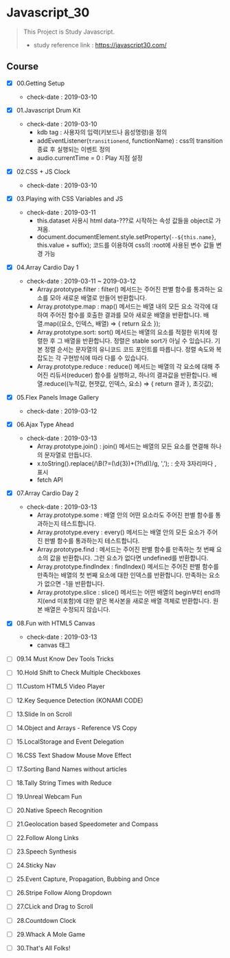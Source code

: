 # Javascript_30
 > This Project is Study Javascript.
 > - study reference link : https://javascript30.com/

 ## Course
  - [x] 00.Getting Setup
    - check-date : 2019-03-10

  - [x] 01.Javascript Drum Kit
    - check-date : 2019-03-10
      + kdb tag : 사용자의 입력(키보드나 음성명령)을 정의
      + addEventListener(`transitionend`, functionName) : css의 transition 종료 후 실행되는 이벤트 정의
      + audio.currentTime = 0 : Play 지점 설정
       
  - [x] 02.CSS + JS Clock
    - check-date : 2019-03-10
  
  - [x] 03.Playing with CSS Variables and JS
    - check-date : 2019-03-11
      + this.dataset 사용시 html data-???로 시작하는 속성 값들을 object로 가져옴. 
      + document.documentElement.style.setProperty(`--${this.name}`, this.value + suffix); 코드를 이용하여 css의 :root에 사용된 변수 값들 변경 가능
      
  - [x] 04.Array Cardio Day 1
    - check-date : 2019-03-11 ~ 2019-03-12
      + Array.prototype.filter : filter() 메서드는 주어진 판별 함수를 통과하는 요소를 모아 새로운 배열로 만들어 반환합니다.
      + Array.prototype.map : map() 메서드는 배열 내의 모든 요소 각각에 대하여 주어진 함수를 호출한 결과를 모아 새로운 배열을 반환합니다.
                              배열.map((요소, 인덱스, 배열) => { return 요소 });
      + Array.prototype.sort: sort() 메서드는 배열의 요소를 적절한 위치에 정렬한 후 그 배열을 반환합니다. 정렬은 stable sort가 아닐 수 있습니다. 기                               본 정렬 순서는 문자열의 유니코드 코드 포인트를 따릅니다. 정렬 속도와 복잡도는 각 구현방식에 따라 다를 수 있습니다.
      + Array.prototype.reduce : reduce() 메서드는 배열의 각 요소에 대해 주어진 리듀서(reducer) 함수를 실행하고, 하나의 결과값을 반환합니다.
                                 배열.reduce((누적값, 현잿값, 인덱스, 요소) => { return 결과 }, 초깃값);
                     
  - [x] 05.Flex Panels Image Gallery
    - check-date : 2019-03-12 

  - [x] 06.Ajax Type Ahead
    - check-date : 2019-03-13
      + Array.prototype.join() : join() 메서드는 배열의 모든 요소를 연결해 하나의 문자열로 만듭니다.
      + x.toString().replace(/\B(?=(\d{3})+(?!\d))/g, ','); : 숫자 3자리마다 , 표시
      + fetch API
       
  - [x] 07.Array Cardio Day 2
    - check-date : 2019-03-13 
      + Array.prototype.some : 배열 안의 어떤 요소라도 주어진 판별 함수를 통과하는지 테스트합니다.
      + Array.prototype.every : every() 메서드는 배열 안의 모든 요소가 주어진 판별 함수를 통과하는지 테스트합니다.
      + Array.prototype.find : 메서드는 주어진 판별 함수를 만족하는 첫 번째 요소의 값을 반환합니다. 그런 요소가 없다면 undefined를 반환합니다.
      + Array.prototype.findIndex : findIndex() 메서드는 주어진 판별 함수를 만족하는 배열의 첫 번째 요소에 대한 인덱스를 반환합니다. 만족하는 요소가 없으면 -1을 반환합니다.
      + Array.prototype.slice : slice() 메서드는 어떤 배열의 begin부터 end까지(end 미포함)에 대한 얕은 복사본을 새로운 배열 객체로 반환합니다. 원본 배열은 수정되지 않습니다.
  
  - [x] 08.Fun with HTML5 Canvas
    - check-date : 2019-03-13 
      + canvas 태그

  - [ ] 09.14 Must Know Dev Tools Tricks
  - [ ] 10.Hold Shift to Check Multiple Checkboxes
  - [ ] 11.Custom HTML5 Video Player
  - [ ] 12.Key Sequence Detection (KONAMI CODE)
  - [ ] 13.Slide In on Scroll
  - [ ] 14.Object and Arrays - Reference VS Copy
  - [ ] 15.LocalStorage and Event Delegation
  - [ ] 16.CSS Text Shadow Mouse Move Effect
  - [ ] 17.Sorting Band Names without articles
  - [ ] 18.Tally String Times with Reduce
  - [ ] 19.Unreal Webcam Fun
  - [ ] 20.Native Speech Recognition
  - [ ] 21.Geolocation based Speedometer and Compass
  - [ ] 22.Follow Along Links
  - [ ] 23.Speech Synthesis
  - [ ] 24.Sticky Nav
  - [ ] 25.Event Capture, Propagation, Bubbing and Once
  - [ ] 26.Stripe Follow Along Dropdown
  - [ ] 27.CLick and Drag to Scroll
  - [ ] 28.Countdown Clock
  - [ ] 29.Whack A Mole Game
  - [ ] 30.That's All Folks!

